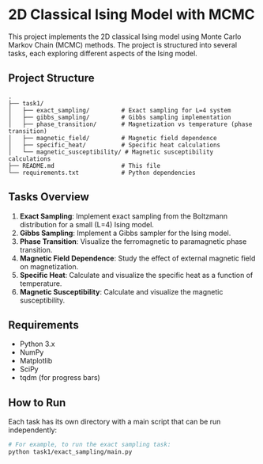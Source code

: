 # 2D Classical Ising Model with MCMC

This project implements the 2D classical Ising model using Monte Carlo Markov Chain (MCMC) methods. The project is structured into several tasks, each exploring different aspects of the Ising model.

## Project Structure

```
.
├── task1/
│   ├── exact_sampling/         # Exact sampling for L=4 system
│   ├── gibbs_sampling/         # Gibbs sampling implementation
│   ├── phase_transition/       # Magnetization vs temperature (phase transition)
│   ├── magnetic_field/         # Magnetic field dependence
│   ├── specific_heat/          # Specific heat calculations
│   └── magnetic_susceptibility/ # Magnetic susceptibility calculations
├── README.md                   # This file
└── requirements.txt            # Python dependencies
```

## Tasks Overview

1. **Exact Sampling**: Implement exact sampling from the Boltzmann distribution for a small (L=4) Ising model.
2. **Gibbs Sampling**: Implement a Gibbs sampler for the Ising model.
3. **Phase Transition**: Visualize the ferromagnetic to paramagnetic phase transition.
4. **Magnetic Field Dependence**: Study the effect of external magnetic field on magnetization.
5. **Specific Heat**: Calculate and visualize the specific heat as a function of temperature.
6. **Magnetic Susceptibility**: Calculate and visualize the magnetic susceptibility.

## Requirements

- Python 3.x
- NumPy
- Matplotlib
- SciPy
- tqdm (for progress bars)

## How to Run

Each task has its own directory with a main script that can be run independently:

```bash
# For example, to run the exact sampling task:
python task1/exact_sampling/main.py
``` 